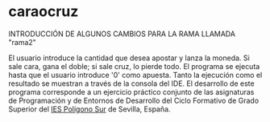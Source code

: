 # caraocruz
INTRODUCCIÓN DE ALGUNOS CAMBIOS PARA LA RAMA LLAMADA "rama2"

El usuario introduce la cantidad que desea apostar y lanza la moneda. Si sale cara, gana el doble; si sale cruz, lo pierde todo. El programa se ejecuta hasta que el usuario introduce '0' como apuesta. Tanto la ejecución como el resultado se muestran a través de la consola del IDE. El desarrollo de este programa corresponde a un ejercicio práctico conjunto de las asignaturas de Programación y de Entornos de Desarrollo del Ciclo Formativo de Grado Superior del <a href="http://iespoligonosur.org/" target="_blank">IES Polígono Sur</a> de Sevilla, España.
